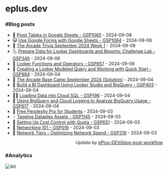 # eplus.dev

### #Blog posts

<!-- BLOG-POST-LIST:START -->
 - 🧰 [Pivot Tables in Google Sheets - GSP1065](https://eplus.dev/pivot-tables-in-google-sheets-gsp1065) - 2024-09-08
 - 😺 [Use Google Forms with Google Sheets - GSP1064](https://eplus.dev/use-google-forms-with-google-sheets-gsp1064) - 2024-09-08
 - 🗽 [The Arcade Trivia September 2024 Week 1](https://eplus.dev/the-arcade-trivia-september-2024-week-1) - 2024-09-08
 - 🌜 [Prepare Data for Looker Dashboards and Reports: Challenge Lab - GSP346](https://eplus.dev/prepare-data-for-looker-dashboards-and-reports-challenge-lab-gsp346) - 2024-09-06
 - 📝 [Looker Functions and Operators - GSP857](https://eplus.dev/looker-functions-and-operators-gsp857) - 2024-09-06
 - 🚀 [Creating a Looker Modeled Query and Working with Quick Start - GSP984](https://eplus.dev/creating-a-looker-modeled-query-and-working-with-quick-start-gsp984) - 2024-09-04
 - 💼 [The Arcade Base Camp September 2024 &lpar;Solution&rpar;](https://eplus.dev/the-arcade-base-camp-september-2024-solution) - 2024-09-04
 - 🦣 [Build a BI Dashboard Using Looker Studio and BigQuery - GSP403](https://eplus.dev/build-a-bi-dashboard-using-looker-studio-and-bigquery-gsp403) - 2024-09-04
 - 👨‍🏫 [Loading Data into Cloud SQL - GSP196](https://eplus.dev/loading-data-into-cloud-sql-gsp196) - 2024-09-04
 - 🔭 [Using BigQuery and Cloud Logging to Analyze BigQuery Usage - GSP617](https://eplus.dev/using-bigquery-and-cloud-logging-to-analyze-bigquery-usage-gsp617) - 2024-09-04
 - 🤡 [Free Perplexity Pro for Students](https://eplus.dev/free-perplexity-pro-for-students) - 2024-09-03
 - 💡 [Tagging Dataplex Assets - GSP1145](https://eplus.dev/tagging-dataplex-assets-gsp1145) - 2024-09-03
 - 🦣 [Setting Up Cost Control with Quota - GSP651](https://eplus.dev/setting-up-cost-control-with-quota-gsp651) - 2024-09-03
 - 💪 [Networking 101 - GSP016](https://eplus.dev/networking-101-gsp016) - 2024-09-03
 - 🤡 [Network Tiers - Optimizing Network Spend - GSP219](https://eplus.dev/network-tiers-optimizing-network-spend-gsp219) - 2024-09-03<!-- BLOG-POST-LIST:END -->

<div align="right">
  Update by <a target="_blank"
    href="https://github.com/ePlus-DEV/blog-post-workflow">ePlus-DEV/blog-post-workflow</a>
</div>

### #Analytics
![Alt](https://repobeats.axiom.co/api/embed/9990f7cddfbad8d834990b10ccad05f81ac1096f.svg "Repobeats analytics image")
